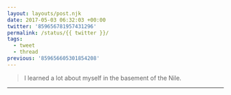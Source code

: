 ```yaml
---
layout: layouts/post.njk
date: 2017-05-03 06:32:03 +00:00
twitter: '859656781957431296'
permalink: /status/{{ twitter }}/
tags: 
  - tweet
  - thread
previous: '859656605301854208'
---
```


> I learned a lot about myself in the basement of the Nile.

---
